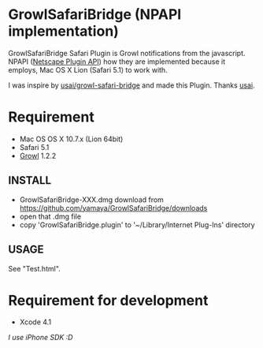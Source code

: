 # GrowlSafariBridge (NPAPI implementation)

GrowlSafariBridge Safari Plugin is Growl notifications from the javascript.
NPAPI ([Netscape Plugin API](http://en.wikipedia.org/wiki/NPAPI)) how they are implemented because it employs, Mac OS
X Lion (Safari 5.1) to work with.

I was inspire by [usai/growl-safari-bridge](https://github.com/uasi/growl-safari-bridge) and made this Plugin. Thanks [usai](https://github.com/uasi).

# Requirement

- Mac OS OS X 10.7.x (Lion 64bit)
- Safari 5.1
- [Growl](http://growl.info/) 1.2.2

## INSTALL

* GrowlSafariBridge-XXX.dmg download from https://github.com/yamaya/GrowlSafariBridge/downloads
* open that .dmg file
* copy 'GrowlSafariBridge.plugin' to '~/Library/Internet Plug-Ins' directory

## USAGE

See "Test.html".

# Requirement for development

- Xcode 4.1

*I use iPhone SDK :D*


